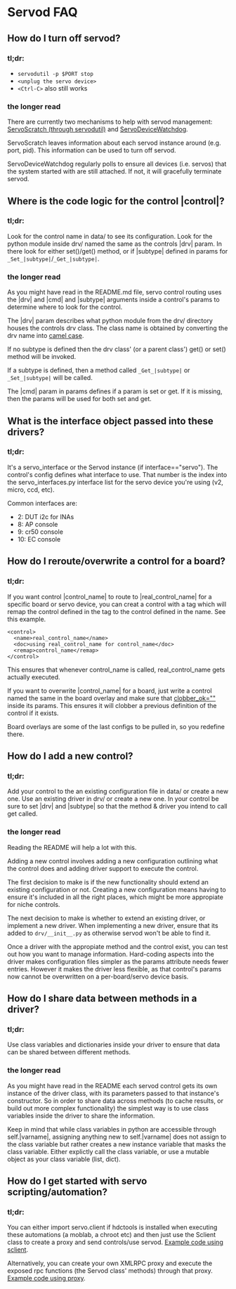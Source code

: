# Servod FAQ

## How do I turn off servod?

### tl;dr:
- `servodutil -p $PORT stop`
- `<unplug the servo device>`
- `<Ctrl-C>` also still works

### the longer read

There are currently two mechanisms to help with servod management:
[ServoScratch (through servodutil)][5] and [ServoDeviceWatchdog][6].

ServoScratch leaves information about each servod
instance around (e.g. port, pid). This information can be used to turn off
servod.

ServoDeviceWatchdog regularly polls to ensure all devices (i.e. servos) that the
system started with are still attached. If not, it will gracefully terminate
servod.

## Where is the code logic for the control |control|?

### tl;dr:
Look for the control name in data/ to see its configuration. Look for the
python module inside drv/ named the same as the controls |drv| param. In there
look for either set()/get() method, or if |subtype| defined in params for
`_Set_|subtype|`/`_Get_|subtype|`.

### the longer read

As you might have read in the README.md file, servo control routing uses the
|drv| and |cmd| and |subtype| arguments inside a control's params to determine
where to look for the control.

The |drv| param describes what python module from the drv/ directory houses
the controls drv class. The class name is obtained by converting the drv name
into [camel case][1].

If no subtype is defined then the drv class' (or a parent class') get() or set()
method will be invoked.

If a subtype is defined, then a method called `_Get_|subtype|` or
`_Set_|subtype|` will be called.

The |cmd| param in params defines if a param is set or get. If it is missing,
then the params will be used for both set and get.

## What is the interface object passed into these drivers?

### tl;dr:
It's a servo_interface or the Servod instance (if interface=="servo"). The
control's config defines what interface to use. That number is the index
into the servo_interfaces.py interface list for the servo device you're using
(v2, micro, ccd, etc).

Common interfaces are:
- 2: DUT i2c for INAs
- 8: AP console
- 9: cr50 console
- 10: EC console

## How do I reroute/overwrite a control for a board?

### tl;dr:
If you want control |control_name| to route to |real_control_name| for a
specific board or servo device, you can creat a control with a <remap> tag
which will remap the control defined in the tag to the control defined in the
name. See this example.

```
<control>
  <name>real_control_name</name>
  <doc>using real_control_name for control_name</doc>
  <remap>control_name</remap>
</control>
```

This ensures that whenever control_name is called, real_control_name gets
actually executed.

If you want to overwrite |control_name| for a board, just write a control named
the same in the board overlay and make sure that [clobber_ok=""][4] inside its
params. This ensures it will clobber a previous definition of the control if it
exists.

Board overlays are some of the last configs to be pulled in, so you redefine
there.

## How do I add a new control?

### tl;dr:
Add your control to the an existing configuration file in data/ or create a new
one. Use an existing driver in drv/ or create a new one. In your control be
sure to set |drv| and |subtype| so that the method & driver you intend to call
get called.

### the longer read

Reading the README will help a lot with this.

Adding a new control involves adding a new configuration outlining what the
control does and adding driver support to execute the control.

The first decision to make is if the new functionality should extend an existing
configuration or not. Creating a new configuration means having to ensure it's
included in all the right places, which might be more appropiate for niche
controls.

The next decision to make is whether to extend an existing driver, or implement
a new driver. When implementing a new driver, ensure that its added to
`drv/__init__.py` as otherwise servod won't be able to find it.

Once a driver with the appropiate method and the control exist, you can test
out how you want to manage information. Hard-coding aspects into the driver
makes configuration files simpler as the params attribute needs fewer entries.
However it makes the driver less flexible, as that control's params now cannot
be overwritten on a per-board/servo device basis.

## How do I share data between methods in a driver?

### tl;dr:
Use class variables and dictionaries inside your driver to ensure that data can
be shared between different methods.

### the longer read
As you might have read in the README each servod control gets its own instance
of the driver class, with its parameters passed to that instance's constructor.
So in order to share data across methods (to cache results, or build out more
complex functionality) the simplest way is to use class variables inside the
driver to share the information.

Keep in mind that while class variables in
python are accessible through self.|varname|, assigning anything new to
self.|varname| does not assign to the class variable but rather creates a new
instance variable that masks the class variable. Either explictly call the class
variable, or use a mutable object as your class variable (list, dict).

## How do I get started with servo scripting/automation?

### tl;dr:

You can either import servo.client if hdctools is installed when executing these
automations (a moblab, a chroot etc) and then just use the Sclient class to
create a proxy and send controls/use servod. [Example code using sclient][2].

Alternatively, you can create your own XMLRPC proxy and execute the exposed rpc
functions (the Servod class' methods) through that proxy. [Example code using
proxy][3].


[1]: https://chromium.googlesource.com/chromiumos/third_party/hdctools/+/master/servo/servo_server.py#519
[2]: https://chromium.googlesource.com/chromiumos/third_party/hdctools/+/master/servo/dut_control.py#354
[3]: https://chromium.googlesource.com/chromiumos/third_party/autotest/+/master/server/hosts/servo_host.py#177
[4]: https://chromium.googlesource.com/chromiumos/third_party/hdctools/+/master/servo/system_config.py#134
[5]: ./README.md#Servodutil
[6]: ./README.md#ServoDeviceWatchdog
